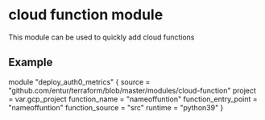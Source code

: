 # cloud function module

This module can be used to quickly add cloud functions

## Example

module "deploy_auth0_metrics" {
    source               = "github.com/entur/terraform/blob/master/modules/cloud-function"
    project              = var.gcp_project
    function_name        = "nameoffuntion"
    function_entry_point = "nameoffuntion"
    function_source      = "src"
    runtime              = "python39"
}
